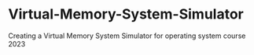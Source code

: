 # Virtual-Memory-System-Simulator
Creating a Virtual Memory System Simulator for operating system course 2023
